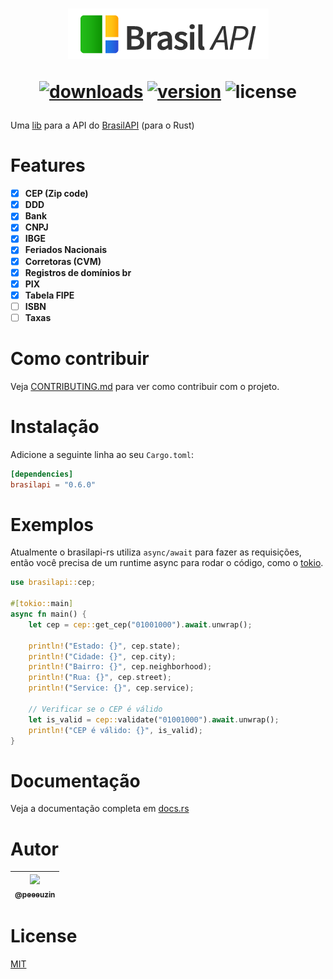 <div align="center">
<h1>
<img src="https://raw.githubusercontent.com/BrasilAPI/BrasilAPI/main/public/brasilapi-logo-small.png" />

<div>

[![downloads](https://img.shields.io/crates/dv/brasilapi?label=downloads%20)](https://crates.io/crates/brasilapi)
[![version](https://img.shields.io/crates/v/brasilapi?label=version%20)](https://crates.io/crates/brasilapi)
![license](https://img.shields.io/crates/l/brasilapi)

</div>
</h1>

</div>

Uma [lib](https://crates.io/crates/brasilapi) para a API do [BrasilAPI](https://github.com/BrasilAPI/BrasilAPI) (para o Rust)

# Features
 - [x] **CEP (Zip code)**
 - [x] **DDD**
 - [x] **Bank**
 - [x] **CNPJ**
 - [x] **IBGE**
 - [x] **Feriados Nacionais**
 - [x] **Corretoras (CVM)**
 - [x] **Registros de domínios br**
 - [x] **PIX**
 - [x] **Tabela FIPE**
 - [ ] **ISBN**
 - [ ] **Taxas**

# Como contribuir
Veja [CONTRIBUTING.md](./CONTRIBUTING.md) para ver como contribuir com o projeto.


# Instalação
Adicione a seguinte linha ao seu `Cargo.toml`:

```toml
[dependencies]
brasilapi = "0.6.0"
```

# Exemplos
Atualmente o brasilapi-rs utiliza `async/await` para fazer as requisições, então você precisa de um runtime async para rodar o código, como o [tokio](https://crates.io/crates/tokio).


```rust
use brasilapi::cep;

#[tokio::main]
async fn main() {
    let cep = cep::get_cep("01001000").await.unwrap();

    println!("Estado: {}", cep.state);
    println!("Cidade: {}", cep.city);
    println!("Bairro: {}", cep.neighborhood);
    println!("Rua: {}", cep.street);
    println!("Service: {}", cep.service);

    // Verificar se o CEP é válido
    let is_valid = cep::validate("01001000").await.unwrap();
    println!("CEP é válido: {}", is_valid);
}
```

# Documentação
Veja a documentação completa em [docs.rs](https://docs.rs/brasilapi)


# Autor
<div align="center">

| [<img src="https://github.com/peeeuzin.png?size=115" width=115><br><sub>@peeeuzin</sub>](https://github.com/peeeuzin) |
| :-------------------------------------------------------------------------------------------------------------------: |


</div>

# License
[MIT](./LICENSE)